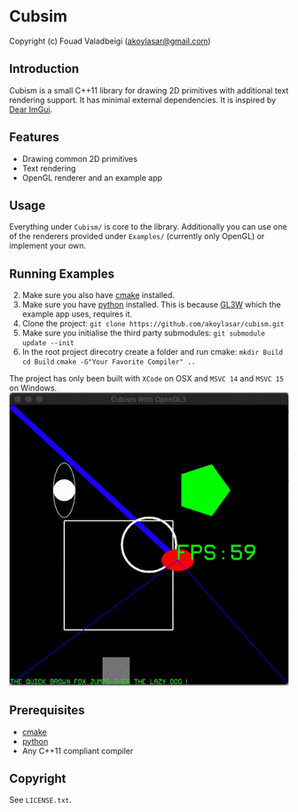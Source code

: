 # Cubsim
Copyright (c) Fouad Valadbeigi (akoylasar@gmail.com)

## Introduction
Cubism is a small C++11 library for drawing 2D primitives with additional text rendering support. It has minimal external dependencies. 
It is inspired by [Dear ImGui](https://github.com/ocornut/imgui).

## Features
- Drawing common 2D primitives
- Text rendering
- OpenGL renderer and an example app

## Usage
Everything under ```Cubism/``` is core to the library. Additionally you can use one of the renderers provided under ```Examples/``` (currently only OpenGL) or implement your own.

## Running Examples
2. Make sure you also have [cmake](https://cmake.org/download/) installed.
1. Make sure you have [python](https://www.python.org/downloads/) installed. This is because [GL3W](https://github.com/skaslev/gl3w) which the example app uses, requires it.
2. Clone the project:
    ```git clone https://github.com/akoylasar/cubism.git```
3. Make sure you initialise the third party submodules:
    ```git submodule update --init```
4. In the root project direcotry create a folder and run cmake:
    ```mkdir Build ```
    ```cd Build```
    ```cmake -G"Your Favorite Compiler" ..```

The project has only been built with ```XCode``` on OSX and ```MSVC 14```  and ```MSVC 15``` on Windows. 
![screenshot](https://raw.githubusercontent.com/akoylasar/cubism/master/screenshot.gif)

## Prerequisites
- [cmake](https://cmake.org/download/)
- [python](https://www.python.org/downloads/)
- Any C++11 compliant compiler 

## Copyright
See ```LICENSE.txt```.
